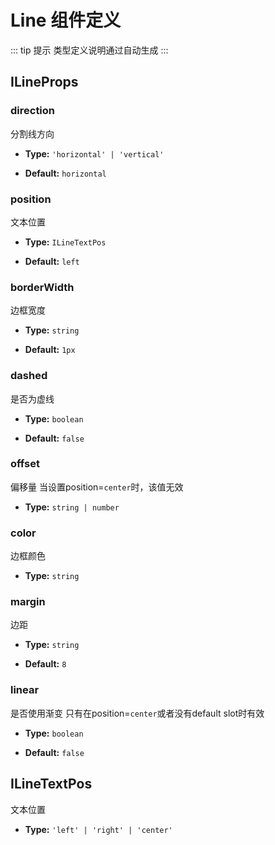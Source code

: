 # Line 组件定义 

 ::: tip 提示
类型定义说明通过自动生成
:::

## ILineProps 



### direction
分割线方向


- **Type:** `'horizontal' | 'vertical'`


- **Default:** `horizontal`

### position
文本位置


- **Type:** `ILineTextPos`


- **Default:** `left`

### borderWidth
边框宽度


- **Type:** `string`


- **Default:** `1px`

### dashed
是否为虚线


- **Type:** `boolean`


- **Default:** `false`

### offset
偏移量
当设置position=`center`时，该值无效


- **Type:** `string | number`


### color
边框颜色


- **Type:** `string`


### margin
边距


- **Type:** `string`


- **Default:** `8`

### linear
是否使用渐变
只有在position=`center`或者没有default slot时有效


- **Type:** `boolean`


- **Default:** `false`

## ILineTextPos
文本位置


- **Type:**
 `'left' | 'right' | 'center'`